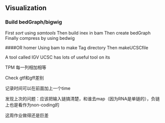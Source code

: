 ## Visualization

### Build bedGraph/bigwig
First *sort* using _samtools_
Then  build inex in bam
Then create bedGraph
Finally compress by using bedwig

####OR homer
Using bam to make Tag directory
Then makeUCSCfile

A tool called IGV
UCSC has lots of useful tool on its  



TPM 每一列相加相等

Check gtf和gff差别

记录时间可以在前面加上一个time


发现上次的问题：应该把输入链搞清楚，和谁去map（因为RNA是单链的），负链上也是看作为non-coding的

这周作业做得还是巨差
